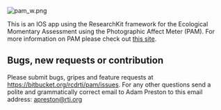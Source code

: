 ![pam_w.png](https://bitbucket.org/repo/qqykrk/images/1816352512-pam_w.png)

This is an IOS app using the ResearchKit framework for the Ecological Momentary Assessment using the Photographic Affect Meter (PAM).  For more information on PAM please check out [this site](http://idl.cornell.edu/projects/pam/).

Bugs, new requests or contribution
--------------
Please submit bugs, gripes and feature requests at https://bitbucket.org/rcdrti/pam/issues. For any other questions send a polite and grammatically correct email to Adam Preston to this email address: apreston@rti.org